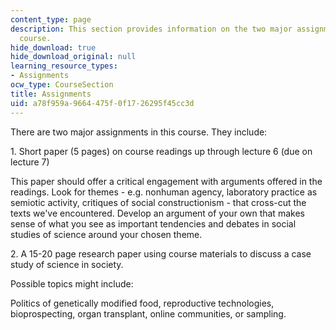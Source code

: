 ```yaml
---
content_type: page
description: This section provides information on the two major assignments in the
  course.
hide_download: true
hide_download_original: null
learning_resource_types:
- Assignments
ocw_type: CourseSection
title: Assignments
uid: a78f959a-9664-475f-0f17-26295f45cc3d
---
```


There are two major assignments in this course. They include:

1\. Short paper (5 pages) on course readings up through lecture 6 (due on lecture 7)

This paper should offer a critical engagement with arguments offered in the readings. Look for themes - e.g. nonhuman agency, laboratory practice as semiotic activity, critiques of social constructionism - that cross-cut the texts we've encountered. Develop an argument of your own that makes sense of what you see as important tendencies and debates in social studies of science around your chosen theme.

2\. A 15-20 page research paper using course materials to discuss a case study of science in society.

Possible topics might include:

Politics of genetically modified food, reproductive technologies, bioprospecting, organ transplant, online communities, or sampling.